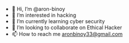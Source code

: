 - 👋 Hi, I’m @aron-binoy
- 👀 I’m interested in hacking
- 🌱 I’m currently learning cyber security
- 💞️ I’m looking to collaborate on Ethical Hacker
- 📫 How to reach me aronbinoy33@gmail.com

<!---
aron-binoy/aron-binoy is a ✨ special ✨ repository because its `README.md` (this file) appears on your GitHub profile.
You can click the Preview link to take a look at your changes.
--->
